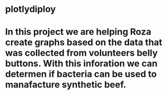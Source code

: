 # plotlydiploy
# In this project we are helping Roza create graphs based on the data that was collected from volunteers belly buttons. With this inforation we can determen if bacteria can be used to manafacture synthetic beef.  
